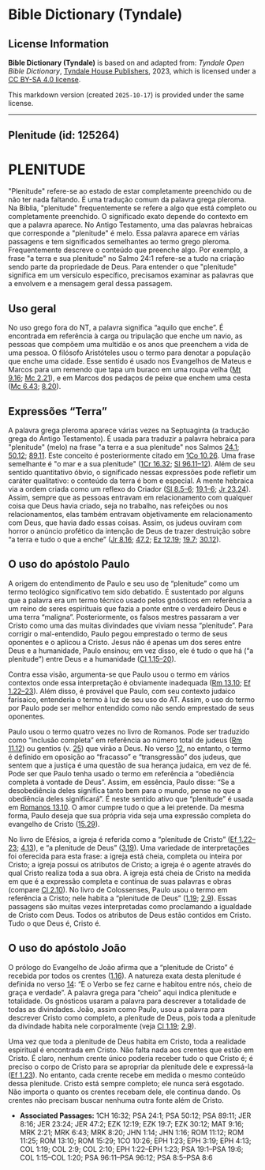 # Bible Dictionary (Tyndale)

## License Information

**Bible Dictionary (Tyndale)** is based on and adapted from: _Tyndale Open Bible Dictionary_, [Tyndale House Publishers](https://tyndaleopenresources.com/), 2023, which is licensed under a [CC BY-SA 4.0 license](https://creativecommons.org/licenses/by-sa/4.0/legalcode.en).

This markdown version (created `2025-10-17`) is provided under the same license.



--------------------------------

## Plenitude (id: 125264)

PLENITUDE
=========

"Plenitude" refere\-se ao estado de estar completamente preenchido ou de não ter nada faltando. É uma tradução comum da palavra grega pleroma. Na Bíblia, "plenitude" frequentemente se refere a algo que está completo ou completamente preenchido. O significado exato depende do contexto em que a palavra aparece. No Antigo Testamento, uma das palavras hebraicas que corresponde a "plenitude" é melo. Essa palavra aparece em várias passagens e tem significados semelhantes ao termo grego pleroma. Frequentemente descreve o conteúdo que preenche algo. Por exemplo, a frase "a terra e sua plenitude" no Salmo 24:1 refere\-se a tudo na criação sendo parte da propriedade de Deus. Para entender o que "plenitude" significa em um versículo específico, precisamos examinar as palavras que a envolvem e a mensagem geral dessa passagem.

Uso geral
---------

No uso grego fora do NT, a palavra significa “aquilo que enche”. É encontrada em referência à carga ou tripulação que enche um navio, as pessoas que compõem uma multidão e os anos que preenchem a vida de uma pessoa. O filósofo Aristóteles usou o termo para denotar a população que enche uma cidade. Esse sentido é usado nos Evangelhos de Mateus e Marcos para um remendo que tapa um buraco em uma roupa velha ([Mt 9\.16](https://ref.ly/Matt9:16); [Mc 2\.21](https://ref.ly/Mark2:21)), e em Marcos dos pedaços de peixe que enchem uma cesta ([Mc 6\.43](https://ref.ly/Mark6:43); [8\.20](https://ref.ly/Mark8:20)).

Expressões “Terra”
------------------

A palavra grega pleroma aparece várias vezes na Septuaginta (a tradução grega do Antigo Testamento). É usada para traduzir a palavra hebraica para "plenitude" (melo) na frase "a terra e a sua plenitude" nos Salmos [24\.1](https://ref.ly/Ps24:1); [50\.12](https://ref.ly/Ps50:12); [89\.11](https://ref.ly/Ps89:11). Este conceito é posteriormente citado em [1Co 10\.26](https://ref.ly/1Cor10:26). Uma frase semelhante é "o mar e a sua plenitude" ([1Cr 16\.32](https://ref.ly/1Chr16:32); [Sl 96\.11–12](https://ref.ly/Ps96:11-Ps96:12)). Além de seu sentido quantitativo óbvio, o significado nessas expressões pode refletir um caráter qualitativo: o conteúdo da terra é bom e especial. A mente hebraica via a ordem criada como um reflexo do Criador ([Sl 8\.5–6](https://ref.ly/Ps8:5-Ps8:6); [19\.1–6](https://ref.ly/Ps19:1-Ps19:6); [Jr 23\.24](https://ref.ly/Jer23:24)). Assim, sempre que as pessoas entravam em relacionamento com qualquer coisa que Deus havia criado, seja no trabalho, nas refeições ou nos relacionamentos, elas também entravam objetivamente em relacionamento com Deus, que havia dado essas coisas. Assim, os judeus ouviram com horror o anúncio profético da intenção de Deus de trazer destruição sobre “a terra e tudo o que a enche” ([Jr 8\.16](https://ref.ly/Jer8:16); [47\.2](https://ref.ly/Jer47:2); [Ez 12\.19](https://ref.ly/Ezek12:19); [19\.7](https://ref.ly/Ezek19:7); [30\.12](https://ref.ly/Ezek30:12)).

O uso do apóstolo Paulo
-----------------------

A origem do entendimento de Paulo e seu uso de “plenitude” como um termo teológico significativo tem sido debatido. É sustentado por alguns que a palavra era um termo técnico usado pelos gnósticos em referência a um reino de seres espirituais que fazia a ponte entre o verdadeiro Deus e uma terra “maligna”. Posteriormente, os falsos mestres passaram a ver Cristo como uma das muitas divindades que viviam nessa “plenitude”. Para corrigir o mal\-entendido, Paulo pegou emprestado o termo de seus oponentes e o aplicou a Cristo. Jesus não é apenas um dos seres entre Deus e a humanidade, Paulo ensinou; em vez disso, ele é tudo o que há (“a plenitude”) entre Deus e a humanidade ([Cl 1\.15–20](https://ref.ly/Col1:15-Col1:20)).

Contra essa visão, argumenta\-se que Paulo usou o termo em vários contextos onde essa interpretação é obviamente inadequada ([Rm 13\.10](https://ref.ly/Rom13:10); [Ef 1\.22–23](https://ref.ly/Eph1:22-Eph1:23)). Além disso, é provável que Paulo, com seu contexto judaico farisaico, entenderia o termo à luz de seu uso do AT. Assim, o uso do termo por Paulo pode ser melhor entendido como não sendo emprestado de seus oponentes.

Paulo usou o termo quatro vezes no livro de Romanos. Pode ser traduzido como “inclusão completa” em referência ao número total de judeus ([Rm 11\.12](https://ref.ly/Rom11:12)) ou gentios (v. [25](https://ref.ly/Rom11:25)) que virão a Deus. No verso [12](https://ref.ly/Rom11:12), no entanto, o termo é definido em oposição ao “fracasso” e “transgressão” dos judeus, que sentem que a justiça é uma questão de sua herança judaica, em vez de fé. Pode ser que Paulo tenha usado o termo em referência a “obediência completa à vontade de Deus”. Assim, em essência, Paulo disse: “Se a desobediência deles significa tanto bem para o mundo, pense no que a obediência deles significará”. É neste sentido ativo que “plenitude” é usada em [Romanos 13\.10](https://ref.ly/Rom13:10). O amor cumpre tudo o que a lei pretende. Da mesma forma, Paulo deseja que sua própria vida seja uma expressão completa do evangelho de Cristo ([15\.29](https://ref.ly/Rom15:29)).

No livro de Efésios, a igreja é referida como a “plenitude de Cristo” ([Ef 1\.22–23](https://ref.ly/Eph1:22-Eph1:23); [4\.13](https://ref.ly/Eph4:13)), e “a plenitude de Deus” ([3\.19](https://ref.ly/Eph3:19)). Uma variedade de interpretações foi oferecida para esta frase: a igreja está cheia, completa ou inteira por Cristo; a igreja possui os atributos de Cristo; a igreja é o agente através do qual Cristo realiza toda a sua obra. A igreja está cheia de Cristo na medida em que é a expressão completa e contínua de suas palavras e obras (compare [Cl 2\.10](https://ref.ly/Col2:10)). No livro de Colossenses, Paulo usou o termo em referência a Cristo; nele habita a “plenitude de Deus” ([1\.19](https://ref.ly/Col1:19); [2\.9](https://ref.ly/Col2:9)). Essas passagens são muitas vezes interpretadas como proclamando a igualdade de Cristo com Deus. Todos os atributos de Deus estão contidos em Cristo. Tudo o que Deus é, Cristo é.

O uso do apóstolo João
----------------------

O prólogo do Evangelho de João afirma que a “plenitude de Cristo” é recebida por todos os crentes ([1\.16](https://ref.ly/John1:16)). A natureza exata desta plenitude é definida no verso [14](https://ref.ly/John1:14): “E o Verbo se fez carne e habitou entre nós, cheio de graça e verdade”. A palavra grega para “cheio” aqui indica plenitude e totalidade. Os gnósticos usaram a palavra para descrever a totalidade de todas as divindades. João, assim como Paulo, usou a palavra para descrever Cristo como completo, a plenitude de Deus, pois toda a plenitude da divindade habita nele corporalmente (veja [Cl 1\.19](https://ref.ly/Col1:19); [2\.9](https://ref.ly/Col2:9)).

Uma vez que toda a plenitude de Deus habita em Cristo, toda a realidade espiritual é encontrada em Cristo. Não falta nada aos crentes que estão em Cristo. É claro, nenhum crente único poderia receber tudo o que Cristo é; é preciso o corpo de Cristo para se apropriar da plenitude dele e expressá\-la ([Ef 1\.23](https://ref.ly/Eph1:23)). No entanto, cada crente recebe em medida o mesmo conteúdo dessa plenitude. Cristo está sempre completo; ele nunca será esgotado. Não importa o quanto os crentes recebam dele, ele continua dando. Os crentes não precisam buscar nenhuma outra fonte além de Cristo.

* **Associated Passages:** 1CH 16:32; PSA 24:1; PSA 50:12; PSA 89:11; JER 8:16; JER 23:24; JER 47:2; EZK 12:19; EZK 19:7; EZK 30:12; MAT 9:16; MRK 2:21; MRK 6:43; MRK 8:20; JHN 1:14; JHN 1:16; ROM 11:12; ROM 11:25; ROM 13:10; ROM 15:29; 1CO 10:26; EPH 1:23; EPH 3:19; EPH 4:13; COL 1:19; COL 2:9; COL 2:10; EPH 1:22–EPH 1:23; PSA 19:1–PSA 19:6; COL 1:15–COL 1:20; PSA 96:11–PSA 96:12; PSA 8:5–PSA 8:6

